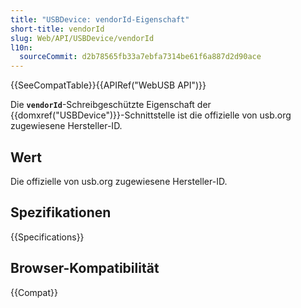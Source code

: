 ```yaml
---
title: "USBDevice: vendorId-Eigenschaft"
short-title: vendorId
slug: Web/API/USBDevice/vendorId
l10n:
  sourceCommit: d2b78565fb33a7ebfa7314be61f6a887d2d90ace
---
```


{{SeeCompatTable}}{{APIRef("WebUSB API")}}

Die **`vendorId`**-Schreibgeschützte Eigenschaft der
{{domxref("USBDevice")}}-Schnittstelle ist die offizielle von usb.org zugewiesene Hersteller-ID.

## Wert

Die offizielle von usb.org zugewiesene Hersteller-ID.

## Spezifikationen

{{Specifications}}

## Browser-Kompatibilität

{{Compat}}
